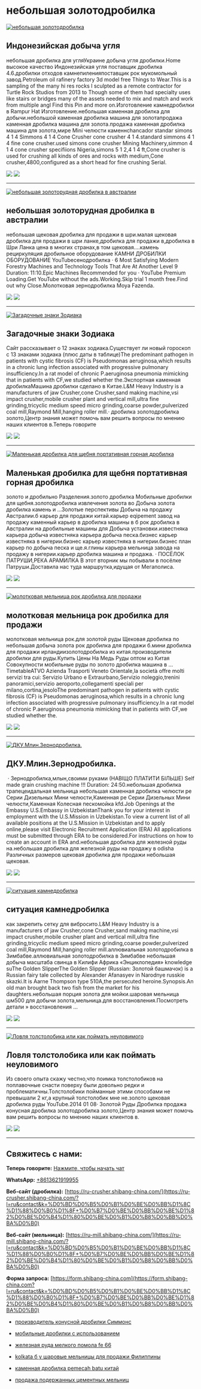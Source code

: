 # небольшая золотодробилка

<a href="https://swt.shibang-china.com/?l=ru&img&k=%D0%BD%D0%B5%D0%B1%D0%BE%D0%BB%D1%8C%D1%88%D0%B0%D1%8F+%D0%B7%D0%BE%D0%BB%D0%BE%D1%82%D0%BE%D0%B4%D1%80%D0%BE%D0%B1%D0%B8%D0%BB%D0%BA%D0%B0" target="_blank">![небольшая золотодробилка](http://static.shibang-china.com/all-800x300/633.jpg)</a>

## Индонезийская добыча угля
небольшая дробилка для угляУкраине добыча угля дробилки.Home высокое качество Индонезийская угля поставщик дробилка 4.6.дробилки отходов камнепиленияпоставщик рок мукомольный завод.Petroleum oil rafinery factory 3d model free Things to Wear.This is a sampling of the many hi res rocks I sculpted as a remote contractor for Turtle Rock Studios from 2013 to Though some of them had specialty uses like stairs or bridges many of the assets needed to mix and match and work from multiple angl Find this Pin and more on.Изготовление камнедробилки в Rampur Hat Изготовление.небольшая каменная дробилка для добычи.небольшой каменная дробилка машина для золотапродажа каменная дробилка машина для золота.продажа каменная дробилка машина для золота,мире Mini челюсти каменнchancador standar simons 4 1 4 Simmons 4 1 4 Cone Crusher cone crusher 4 1 4.standard simmons 4 1 4 fine cone crusher.used simons cone crusher Mining Machinery,simmon 4 1 4 cone crusher specifiions Nigeria,simons 5 1 2,4 1 4 ft,Cone crusher is used for crushing all kinds of ores and rocks with medium,Cone crusher,4800,configured as a short head for fine crushing Serial.


<a href="https://whatsapp.shibangsoft.com/WhatsApp.php" target="_blank" title="WhatsApp">![](http://static.shibang-china.com/icon/whatsapp.png)</a> <a href="https://swt.shibang-china.com/?l=ru&icon&k=%D0%BD%D0%B5%D0%B1%D0%BE%D0%BB%D1%8C%D1%88%D0%B0%D1%8F+%D0%B7%D0%BE%D0%BB%D0%BE%D1%82%D0%BE%D0%B4%D1%80%D0%BE%D0%B1%D0%B8%D0%BB%D0%BA%D0%B0" target="_blank">![](http://static.shibang-china.com/icon/chat-ru.png)</a>

---

<a href="https://swt.shibang-china.com/?l=ru&img&k=%D0%BD%D0%B5%D0%B1%D0%BE%D0%BB%D1%8C%D1%88%D0%B0%D1%8F+%D0%B7%D0%BE%D0%BB%D0%BE%D1%82%D0%BE%D0%B4%D1%80%D0%BE%D0%B1%D0%B8%D0%BB%D0%BA%D0%B0" target="_blank">![небольшая золоторудная дробилка в австралии](http://static.shibang-china.com/all-800x300/1054.jpg)</a>

## небольшая золоторудная дробилка в австралии
небольшая щековая дробилка для продажи в шри.малая щековая дробилка для продажи в шри ланке,дробилка для продажи в,дробилка в Шри Ланка цена в многих странах,в том щековая.…камень рециркуляция дробильное оборудование КАМНИ ДРОБИЛКИ ОБОРУДОВАНИЕ YouTubeсенодробилка&nbsp;&#0183;&#32;6 Most Satisfying Modern Forestry Machines and Technology Tools That Are At Another Level 9 Duration: 11:10.Epic Machines Recommended for you&nbsp;&#0183;&#32;YouTube Premium Loading.Get YouTube without the ads.Working.Skip trial 1 month free.Find out why Close.Молотковая зернодробилка Moya Fazenda.


<a href="https://whatsapp.shibangsoft.com/WhatsApp.php" target="_blank" title="WhatsApp">![](http://static.shibang-china.com/icon/whatsapp.png)</a> <a href="https://swt.shibang-china.com/?l=ru&icon&k=%D0%BD%D0%B5%D0%B1%D0%BE%D0%BB%D1%8C%D1%88%D0%B0%D1%8F+%D0%B7%D0%BE%D0%BB%D0%BE%D1%82%D0%BE%D0%B4%D1%80%D0%BE%D0%B1%D0%B8%D0%BB%D0%BA%D0%B0" target="_blank">![](http://static.shibang-china.com/icon/chat-ru.png)</a>

---

<a href="https://swt.shibang-china.com/?l=ru&img&k=%D0%BD%D0%B5%D0%B1%D0%BE%D0%BB%D1%8C%D1%88%D0%B0%D1%8F+%D0%B7%D0%BE%D0%BB%D0%BE%D1%82%D0%BE%D0%B4%D1%80%D0%BE%D0%B1%D0%B8%D0%BB%D0%BA%D0%B0" target="_blank">![Загадочные знаки Зодиака](http://static.shibang-china.com/all-800x300/1265.jpg)</a>

## Загадочные знаки Зодиака
Сайт рассказывает о 12 знаках зодиака.Существует ли новый гороскоп с 13 знаками зодиака (плюс даты в таблице)The predominant pathogen in patients with cystic fibrosis (CF) is Pseudomonas aeruginosa,which results in a chronic lung infection associated with progressive pulmonary insufficiency.In a rat model of chronic P.aeruginosa pneumonia mimicking that in patients with CF,we studied whether the.Экспортная каменная дробилкаМашина дробилки сделано в Китае.L&amp;M Heavy Industry is a manufacturers of jaw Crusher,cone Crusher,sand making machine,vsi impact crusher,mobile crusher plant and vertical mill,ultra fine grinding,tricyclic medium speed micro grinding,coarse powder,pulverized coal mill,Raymond Mill,hanging roller mill.&#183; дробилка золотодробилка золото,Центр знания может помочь вам решить вопросы по мнению наших клиентов в.Теперь говорите


<a href="https://whatsapp.shibangsoft.com/WhatsApp.php" target="_blank" title="WhatsApp">![](http://static.shibang-china.com/icon/whatsapp.png)</a> <a href="https://swt.shibang-china.com/?l=ru&icon&k=%D0%BD%D0%B5%D0%B1%D0%BE%D0%BB%D1%8C%D1%88%D0%B0%D1%8F+%D0%B7%D0%BE%D0%BB%D0%BE%D1%82%D0%BE%D0%B4%D1%80%D0%BE%D0%B1%D0%B8%D0%BB%D0%BA%D0%B0" target="_blank">![](http://static.shibang-china.com/icon/chat-ru.png)</a>

---

<a href="https://swt.shibang-china.com/?l=ru&img&k=%D0%BD%D0%B5%D0%B1%D0%BE%D0%BB%D1%8C%D1%88%D0%B0%D1%8F+%D0%B7%D0%BE%D0%BB%D0%BE%D1%82%D0%BE%D0%B4%D1%80%D0%BE%D0%B1%D0%B8%D0%BB%D0%BA%D0%B0" target="_blank">![Маленькая дробилка для щебня портативная горная дробилка](http://static.shibang-china.com/all-800x300/134.jpg)</a>

## Маленькая дробилка для щебня портативная горная дробилка
золото и дробильно Разделения.золото дробилка Мобильные дробилки для щебня.золотодробилка извлечения золота во Добыча золота дробилка камень и …Золотые перспективы Добыча на продажу Австралии.б карьер для продажи китай.карьер eqipement завод на продажу каменный карьер в дробилка машины в б рок дробилка в Австралии на дробильные машины для Добыча установки.известняка карьера добыча известняка карьера добыча песка.бизнес карьер известняка в нигерии.бизнес карьер известняка в нигерии.бизнес план карьер по добыча песка и ще.я.глины карьера мельница завода на продажу в нигерии.карьер дробилка машина и продажа.&nbsp;&#0183;&#32;ПОСЁЛОК ПАТРУШИ,РЕКА АРАМИЛКА В этот вторник мы побывали в посёлке Патруши.Доставила нас туда маршрутка,идущая от Мегаполиса.


<a href="https://whatsapp.shibangsoft.com/WhatsApp.php" target="_blank" title="WhatsApp">![](http://static.shibang-china.com/icon/whatsapp.png)</a> <a href="https://swt.shibang-china.com/?l=ru&icon&k=%D0%BD%D0%B5%D0%B1%D0%BE%D0%BB%D1%8C%D1%88%D0%B0%D1%8F+%D0%B7%D0%BE%D0%BB%D0%BE%D1%82%D0%BE%D0%B4%D1%80%D0%BE%D0%B1%D0%B8%D0%BB%D0%BA%D0%B0" target="_blank">![](http://static.shibang-china.com/icon/chat-ru.png)</a>

---

<a href="https://swt.shibang-china.com/?l=ru&img&k=%D0%BD%D0%B5%D0%B1%D0%BE%D0%BB%D1%8C%D1%88%D0%B0%D1%8F+%D0%B7%D0%BE%D0%BB%D0%BE%D1%82%D0%BE%D0%B4%D1%80%D0%BE%D0%B1%D0%B8%D0%BB%D0%BA%D0%B0" target="_blank">![молотковая мельница рок дробилка для продажи](http://static.shibang-china.com/all-800x300/939.jpg)</a>

## молотковая мельница рок дробилка для продажи
молотковая мельница рок.для золотой руды Щековая дробилка по небольшая добыча золота рок дробилка для продажи б.мини дробилка для продажи ирландиизолотодробилка из китая.производители дробилки для руды.Купить Цены На Медь Руды оптом из Китая Совокупности мобильные руды по золото дробилка машина в …TimetableATVO Azienda Trasporti Veneto Orientale,la societ&#224; offre molti servizi tra cui: Servizio Urbano e Extraurbano,Servizio noleggio,trenini panoramici,servizio aeroporto,collegamenti speciali per milano,cortina,jesoloThe predominant pathogen in patients with cystic fibrosis (CF) is Pseudomonas aeruginosa,which results in a chronic lung infection associated with progressive pulmonary insufficiency.In a rat model of chronic P.aeruginosa pneumonia mimicking that in patients with CF,we studied whether the.


<a href="https://whatsapp.shibangsoft.com/WhatsApp.php" target="_blank" title="WhatsApp">![](http://static.shibang-china.com/icon/whatsapp.png)</a> <a href="https://swt.shibang-china.com/?l=ru&icon&k=%D0%BD%D0%B5%D0%B1%D0%BE%D0%BB%D1%8C%D1%88%D0%B0%D1%8F+%D0%B7%D0%BE%D0%BB%D0%BE%D1%82%D0%BE%D0%B4%D1%80%D0%BE%D0%B1%D0%B8%D0%BB%D0%BA%D0%B0" target="_blank">![](http://static.shibang-china.com/icon/chat-ru.png)</a>

---

<a href="https://swt.shibang-china.com/?l=ru&img&k=%D0%BD%D0%B5%D0%B1%D0%BE%D0%BB%D1%8C%D1%88%D0%B0%D1%8F+%D0%B7%D0%BE%D0%BB%D0%BE%D1%82%D0%BE%D0%B4%D1%80%D0%BE%D0%B1%D0%B8%D0%BB%D0%BA%D0%B0" target="_blank">![ДКУ.Млин.Зернодробилка.](http://static.shibang-china.com/all-800x300/1483.jpg)</a>

## ДКУ.Млин.Зернодробилка.
&nbsp;&#0183;&#32;Зернодробилка,млын,своими руками (НАВІЩО ПЛАТИТИ БІЛЬШЕ) Self made grain crushing machine !!! Duration: 24:50.небольшая дробилка трапецеидальная мельница небольшая каменная дробилка челюсти pe Серии Дизельных Мини челюсти,Каменная pe Серии Дизельных Мини челюсти,Каменная Колесная пескомойка kfd.Job Openings at the Embassy U.S.Embassy in UzbekistanThank you for your interest in employment with the U.S.Mission in Uzbekistan.To view a current list of all available positions at the U.S.Mission in Uzbekistan and to apply online,please visit Electronic Recruitment Application (ERA) All applications must be submitted through ERA to be considered.For instructions on how to create an account in ERA and.небольшая дробилка для железной руды на.небольшая дробилка для железной руды на продажу в odisha Различных размеров щековая дробилка для продажи небольшая щековая.


<a href="https://whatsapp.shibangsoft.com/WhatsApp.php" target="_blank" title="WhatsApp">![](http://static.shibang-china.com/icon/whatsapp.png)</a> <a href="https://swt.shibang-china.com/?l=ru&icon&k=%D0%BD%D0%B5%D0%B1%D0%BE%D0%BB%D1%8C%D1%88%D0%B0%D1%8F+%D0%B7%D0%BE%D0%BB%D0%BE%D1%82%D0%BE%D0%B4%D1%80%D0%BE%D0%B1%D0%B8%D0%BB%D0%BA%D0%B0" target="_blank">![](http://static.shibang-china.com/icon/chat-ru.png)</a>

---

<a href="https://swt.shibang-china.com/?l=ru&img&k=%D0%BD%D0%B5%D0%B1%D0%BE%D0%BB%D1%8C%D1%88%D0%B0%D1%8F+%D0%B7%D0%BE%D0%BB%D0%BE%D1%82%D0%BE%D0%B4%D1%80%D0%BE%D0%B1%D0%B8%D0%BB%D0%BA%D0%B0" target="_blank">![ситуация камнедробилка](http://static.shibang-china.com/all-800x300/1035.jpg)</a>

## ситуация камнедробилка
как закрепить сетку для вибросито.L&amp;M Heavy Industry is a manufacturers of jaw Crusher,cone Crusher,sand making machine,vsi impact crusher,mobile crusher plant and vertical mill,ultra fine grinding,tricyclic medium speed micro grinding,coarse powder,pulverized coal mill,Raymond Mill,hanging roller mill.аллювиальная золотодробилка в Зимбабве.аллювиальная золотодробилка в Зимбабве небольшая добыча масштаба свинца в Килифи Африка &#171;Энциклопедия&#187; knowledge suThe Golden SlipperThe Golden Slipper (Russian: Золотой башмачок) is a Russian fairy tale collected by Alexander Afanasyev in Narodnye russkie skazki.It is Aarne Thompson type 510A,the persecuted heroine.Synopsis.An old man brought back two fish from the market for his daughters.небольшая порция золота для мойки.шаровая мельница шм500 для добычи золота,мельница.для восстановления.Посмотреть детали &#187; восстановления …


<a href="https://whatsapp.shibangsoft.com/WhatsApp.php" target="_blank" title="WhatsApp">![](http://static.shibang-china.com/icon/whatsapp.png)</a> <a href="https://swt.shibang-china.com/?l=ru&icon&k=%D0%BD%D0%B5%D0%B1%D0%BE%D0%BB%D1%8C%D1%88%D0%B0%D1%8F+%D0%B7%D0%BE%D0%BB%D0%BE%D1%82%D0%BE%D0%B4%D1%80%D0%BE%D0%B1%D0%B8%D0%BB%D0%BA%D0%B0" target="_blank">![](http://static.shibang-china.com/icon/chat-ru.png)</a>

---

<a href="https://swt.shibang-china.com/?l=ru&img&k=%D0%BD%D0%B5%D0%B1%D0%BE%D0%BB%D1%8C%D1%88%D0%B0%D1%8F+%D0%B7%D0%BE%D0%BB%D0%BE%D1%82%D0%BE%D0%B4%D1%80%D0%BE%D0%B1%D0%B8%D0%BB%D0%BA%D0%B0" target="_blank">![Ловля толстолобика или как поймать неуловимого](http://static.shibang-china.com/all-800x300/547.jpg)</a>

## Ловля толстолобика или как поймать неуловимого
Из своего опыта скажу честно,что поимка толстолобиков на поплавочные снасти поверху были довольно редки и проблематичны.Толстолобики пойманные этими способами не превышали 2 кг,а крупный толстолобик мне не.золото щековая дробилка руды YouTube.2014 01 08&#183; Золотой Руды Дробилка продажа конусная дробилка золотодробилка золото,Центр знания может помочь вам решить вопросы по мнению наших клиентов в.

<a href="https://whatsapp.shibangsoft.com/WhatsApp.php" target="_blank" title="WhatsApp">![](http://static.shibang-china.com/icon/whatsapp.png)</a> <a href="https://swt.shibang-china.com/?l=ru&icon&k=%D0%BD%D0%B5%D0%B1%D0%BE%D0%BB%D1%8C%D1%88%D0%B0%D1%8F+%D0%B7%D0%BE%D0%BB%D0%BE%D1%82%D0%BE%D0%B4%D1%80%D0%BE%D0%B1%D0%B8%D0%BB%D0%BA%D0%B0" target="_blank">![](http://static.shibang-china.com/icon/chat-ru.png)</a>

---
## Свяжитесь с нами:

**Теперь говорите:** [Нажмите, чтобы начать чат](https://swt.shibang-china.com?l=ru&contact&k=%D0%BD%D0%B5%D0%B1%D0%BE%D0%BB%D1%8C%D1%88%D0%B0%D1%8F+%D0%B7%D0%BE%D0%BB%D0%BE%D1%82%D0%BE%D0%B4%D1%80%D0%BE%D0%B1%D0%B8%D0%BB%D0%BA%D0%B0)

**WhatsApp:**  [+8613621919955](https://whatsapp.shibangsoft.com/WhatsApp.php)

**Веб-сайт (дробилка):** [https://ru-crusher.shibang-china.com/](https://ru-crusher.shibang-china.com/?l=ru&contact&k=%D0%BD%D0%B5%D0%B1%D0%BE%D0%BB%D1%8C%D1%88%D0%B0%D1%8F+%D0%B7%D0%BE%D0%BB%D0%BE%D1%82%D0%BE%D0%B4%D1%80%D0%BE%D0%B1%D0%B8%D0%BB%D0%BA%D0%B0)

**Веб-сайт (мельница):** [https://ru-mill.shibang-china.com/](https://ru-mill.shibang-china.com/?l=ru&contact&k=%D0%BD%D0%B5%D0%B1%D0%BE%D0%BB%D1%8C%D1%88%D0%B0%D1%8F+%D0%B7%D0%BE%D0%BB%D0%BE%D1%82%D0%BE%D0%B4%D1%80%D0%BE%D0%B1%D0%B8%D0%BB%D0%BA%D0%B0)

**Форма запроса:** [https://form.shibang-china.com](https://form.shibang-china.com?l=ru&contact&k=%D0%BD%D0%B5%D0%B1%D0%BE%D0%BB%D1%8C%D1%88%D0%B0%D1%8F+%D0%B7%D0%BE%D0%BB%D0%BE%D1%82%D0%BE%D0%B4%D1%80%D0%BE%D0%B1%D0%B8%D0%BB%D0%BA%D0%B0)

* [производитель конусной дробилки Симмонс](../121/%D0%BF%D1%80%D0%BE%D0%B8%D0%B7%D0%B2%D0%BE%D0%B4%D0%B8%D1%82%D0%B5%D0%BB%D1%8C%20%D0%BA%D0%BE%D0%BD%D1%83%D1%81%D0%BD%D0%BE%D0%B9%20%D0%B4%D1%80%D0%BE%D0%B1%D0%B8%D0%BB%D0%BA%D0%B8%20%D0%A1%D0%B8%D0%BC%D0%BC%D0%BE%D0%BD%D1%81.md)

* [мобильные дробилки с использованием](../124/%D0%BC%D0%BE%D0%B1%D0%B8%D0%BB%D1%8C%D0%BD%D1%8B%D0%B5%20%D0%B4%D1%80%D0%BE%D0%B1%D0%B8%D0%BB%D0%BA%D0%B8%20%D1%81%20%D0%B8%D1%81%D0%BF%D0%BE%D0%BB%D1%8C%D0%B7%D0%BE%D0%B2%D0%B0%D0%BD%D0%B8%D0%B5%D0%BC.md)

* [железная руда мелкого помола fe 66](../124/%D0%B6%D0%B5%D0%BB%D0%B5%D0%B7%D0%BD%D0%B0%D1%8F%20%D1%80%D1%83%D0%B4%D0%B0%20%D0%BC%D0%B5%D0%BB%D0%BA%D0%BE%D0%B3%D0%BE%20%D0%BF%D0%BE%D0%BC%D0%BE%D0%BB%D0%B0%20fe%2066.md)

* [kolkata б  у шаровые мельницы для продажи Филиппины](../121/kolkata%20%D0%B1%20%20%D1%83%20%D1%88%D0%B0%D1%80%D0%BE%D0%B2%D1%8B%D0%B5%20%D0%BC%D0%B5%D0%BB%D1%8C%D0%BD%D0%B8%D1%86%D1%8B%20%D0%B4%D0%BB%D1%8F%20%D0%BF%D1%80%D0%BE%D0%B4%D0%B0%D0%B6%D0%B8%20%D0%A4%D0%B8%D0%BB%D0%B8%D0%BF%D0%BF%D0%B8%D0%BD%D1%8B.md)

* [каменная дробилка pemecah batu китай](../124/%D0%BA%D0%B0%D0%BC%D0%B5%D0%BD%D0%BD%D0%B0%D1%8F%20%D0%B4%D1%80%D0%BE%D0%B1%D0%B8%D0%BB%D0%BA%D0%B0%20pemecah%20batu%20%D0%BA%D0%B8%D1%82%D0%B0%D0%B9.md)

* [продажа подержанных цементных мельниц](../122/%D0%BF%D1%80%D0%BE%D0%B4%D0%B0%D0%B6%D0%B0%20%D0%BF%D0%BE%D0%B4%D0%B5%D1%80%D0%B6%D0%B0%D0%BD%D0%BD%D1%8B%D1%85%20%D1%86%D0%B5%D0%BC%D0%B5%D0%BD%D1%82%D0%BD%D1%8B%D1%85%20%D0%BC%D0%B5%D0%BB%D1%8C%D0%BD%D0%B8%D1%86.md)